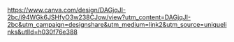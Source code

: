 https://www.canva.com/design/DAGjqJI-2bc/i94WGk6JSHfyO3w238CJow/view?utm_content=DAGjqJI-2bc&utm_campaign=designshare&utm_medium=link2&utm_source=uniquelinks&utlId=h030f76e388